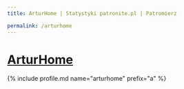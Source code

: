 ```yaml
---
title: ArturHome | Statystyki patronite.pl | Patromierz

permalink: /arturhome
---
```


# [ArturHome](https://patronite.pl/arturhome)

{% include profile.md name="arturhome" prefix="a" %}
